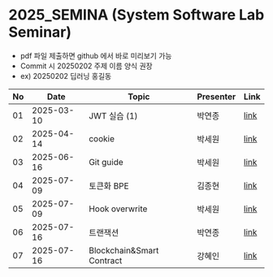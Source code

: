 # 2025_SEMINA (System Software Lab Seminar)
- pdf 파일 제출하면 github 에서 바로 미리보기 가능
- Commit 시 20250202 주제 이름 양식 권장
- ex) 20250202 딥러닝 홍길동

| No |Date|               Topic               |  Presenter  |    Link   |
|----|----------------|------------------------------------|-------------|-----------|
| 01 | 2025-03-10 | JWT 실습 (1) | 박연종 | [link](./03월/250310%20JWT%20실습.pdf) |
| 02 | 2025-04-14 | cookie | 박세원 | [link](./04월/250414_Cookie.pdf) |
| 03 | 2025-06-16 | Git guide | 박세원 | [link](./06월/4_250616_Git.pptx) |
| 04 | 2025-07-09 | 토큰화 BPE | 김종현 | [link](./07월/BPE알고리즘.pptx)
| 05 | 2025-07-09 | Hook overwrite | 박세원 | [link](./07월/5_250709_Hook_Overwrite.pptx)
| 06 | 2025-07-16 | 트랜잭션 | 박연종 | [link](./07월/트랜잭션.pdf)
| 07 | 2025-07-16 | Blockchain&Smart Contract | 강혜인 | [link]([./07월/트랜잭션.pdf](https://github.com/KITSSL/2025_SEMINA/blob/main/07%EC%9B%94/20250716_SSL%20%EC%84%B8%EB%AF%B8%EB%82%98.pptx))
